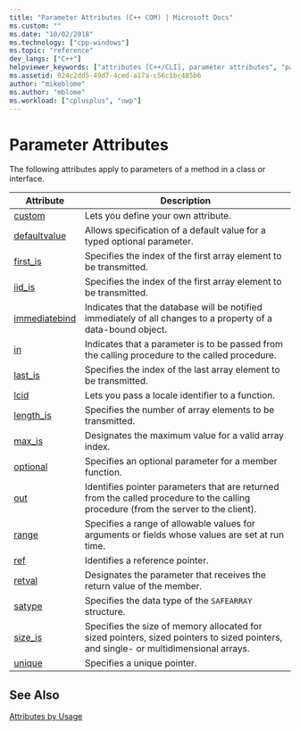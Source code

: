 ```yaml
---
title: "Parameter Attributes (C++ COM) | Microsoft Docs"
ms.custom: ""
ms.date: "10/02/2018"
ms.technology: ["cpp-windows"]
ms.topic: "reference"
dev_langs: ["C++"]
helpviewer_keywords: ["attributes [C++/CLI], parameter attributes", "parameter attributes"]
ms.assetid: 024c2dd5-49d7-4ced-a17a-c56c1bc485b6
author: "mikeblome"
ms.author: "mblome"
ms.workload: ["cplusplus", "uwp"]
---
```

# Parameter Attributes

The following attributes apply to parameters of a method in a class or interface.

|Attribute|Description|
|---------------|-----------------|
|[custom](custom-cpp.md)|Lets you define your own attribute.|
|[defaultvalue](defaultvalue.md)|Allows specification of a default value for a typed optional parameter.|
|[first_is](first-is.md)|Specifies the index of the first array element to be transmitted.|
|[iid_is](iid-is.md)|Specifies the index of the first array element to be transmitted.|
|[immediatebind](immediatebind.md)|Indicates that the database will be notified immediately of all changes to a property of a data-bound object.|
|[in](in-cpp.md)|Indicates that a parameter is to be passed from the calling procedure to the called procedure.|
|[last_is](last-is.md)|Specifies the index of the last array element to be transmitted.|
|[lcid](lcid.md)|Lets you pass a locale identifier to a function.|
|[length_is](length-is.md)|Specifies the number of array elements to be transmitted.|
|[max_is](max-is.md)|Designates the maximum value for a valid array index.|
|[optional](optional-cpp.md)|Specifies an optional parameter for a member function.|
|[out](out-cpp.md)|Identifies pointer parameters that are returned from the called procedure to the calling procedure (from the server to the client).|
|[range](range-cpp.md)|Specifies a range of allowable values for arguments or fields whose values are set at run time.|
|[ref](ref-cpp.md)|Identifies a reference pointer.|
|[retval](retval.md)|Designates the parameter that receives the return value of the member.|
|[satype](satype.md)|Specifies the data type of the `SAFEARRAY` structure.|
|[size_is](size-is.md)|Specifies the size of memory allocated for sized pointers, sized pointers to sized pointers, and single- or multidimensional arrays.|
|[unique](unique-cpp.md)|Specifies a unique pointer.|

## See Also

[Attributes by Usage](attributes-by-usage.md)